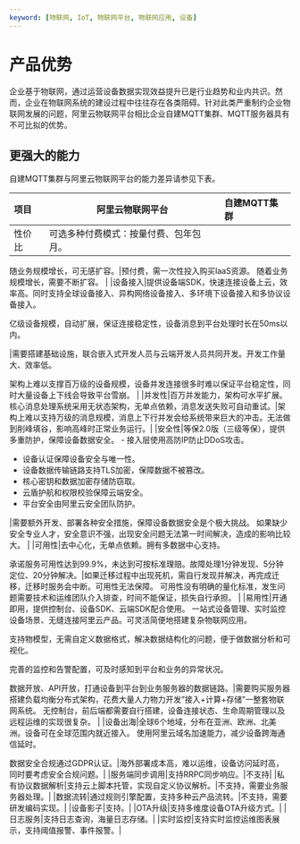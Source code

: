 ```yaml
---
keyword: [物联网, IoT, 物联网平台, 物联网应用, 设备]
---
```


# 产品优势

企业基于物联网，通过运营设备数据实现效益提升已是行业趋势和业内共识。然而，企业在物联网系统的建设过程中往往存在各类阻碍。针对此类严重制约企业物联网发展的问题，阿里云物联网平台相比企业自建MQTT集群、MQTT服务器具有不可比拟的优势。

## 更强大的能力

自建MQTT集群与阿里云物联网平台的能力差异请参见下表。

|项目|阿里云物联网平台|自建MQTT集群|
|:-|--------|:-------|
|性价比|可选多种付费模式：按量付费、包年包月。

随业务规模增长，可无感扩容。|预付费，需一次性投入购买IaaS资源。 随着业务规模增长，需要不断扩容。 |
|设备接入|提供设备端SDK，快速连接设备上云，效率高。同时支持全球设备接入、异构网络设备接入、多环境下设备接入和多协议设备接入。

亿级设备规模，自动扩展，保证连接稳定性，设备消息到平台处理时长在50ms以内。

|需要搭建基础设施，联合嵌入式开发人员与云端开发人员共同开发。开发工作量大、效率低。

架构上难以支撑百万级的设备规模，设备并发连接很多时难以保证平台稳定性，同时大量设备上下线会导致平台雪崩。 |
|并发性|百万并发能力，架构可水平扩展。核心消息处理系统采用无状态架构，无单点依赖，消息发送失败可自动重试。|架构上难以支持万级的消息规模，消息上下行并发会给系统带来巨大的冲击。无法做到削峰填谷，影响高峰时正常业务运行。|
|安全性|等保2.0版（三级等保），提供多重防护，保障设备数据安全。 -   接入层使用高防IP防止DDoS攻击。
-   设备认证保障设备安全与唯一性。
-   设备数据传输链路支持TLS加密，保障数据不被篡改。
-   核心密钥和数据加密存储防窃取。
-   云盾护航和权限校验保障云端安全。
-   平台安全由阿里云安全团队防护。

|需要额外开发、部署各种安全措施，保障设备数据安全是个极大挑战。 如果缺少安全专业人才，安全意识不强，出现安全问题无法第一时间解决，造成的影响比较大。 |
|可用性|去中心化，无单点依赖。拥有多数据中心支持。

承诺服务可用性达到99.9%，未达到可按标准理赔。故障处理1分钟发现、5分钟定位、20分钟解决。|如果迁移过程中出现死机，需自行发现并解决，再完成迁移，迁移时服务会中断。可用性无法保障。 可用性没有明确的量化标准，发生问题需要技术和运维团队介入排查，时间不能保证，损失自行承担。 |
|易用性|开通即用，提供控制台、设备SDK、云端SDK配合使用。 一站式设备管理、实时监控设备场景、无缝连接阿里云产品。可灵活简便地搭建复杂物联网应用。

支持物模型，无需自定义数据格式，解决数据结构化的问题，便于做数据分析和可视化。

完善的监控和告警配置，可及时感知到平台和业务的异常状况。

数据开放、API开放，打通设备到平台到业务服务器的数据链路。|需要购买服务器搭建负载均衡分布式架构，花费大量人力物力开发”接入+计算+存储”一整套物联网系统。 无控制台，前后端都需要自行搭建，设备连接状态、生命周期管理以及远程运维的实现很复杂。 |
|设备出海|全球6个地域，分布在亚洲、欧洲、北美洲。设备可在全球范围内就近接入。 使用阿里云域名加速能力，减少设备跨海通信延时。

数据安全合规通过GDPR认证。|海外部署成本高，难以运维，设备访问延时高，同时要考虑安全合规问题。|
|服务端同步调用|支持RRPC同步响应。|不支持|
|私有协议数据解析|支持云上脚本托管，实现自定义协议解析。|不支持，需要业务服务器处理。|
|数据流转|通过规则引擎配置，支持多种云产品流转。|不支持，需要研发编码实现。|
|设备影子|支持。|
|OTA升级|支持多维度设备OTA升级方式。|
|日志服务|支持日志查询，海量日志存储。|
|实时监控|支持实时监控运维图表展示，支持阈值报警、事件报警。|

